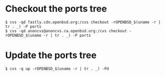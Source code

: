 # Checkout the ports tree
```shell
$ cvs -qd fastly.cdn.openbsd.org:/cvs checkout -rOPENBSD_$(uname -r | tr . _) -P ports
$ cvs -qd anoncvs@anoncvs.ca.openbsd.org:/cvs checkout -rOPENBSD_$(uname -r | tr . _) -P ports
```

# Update the ports tree
```shell
$ cvs -q up -rOPENBSD_$(uname -r | tr . _) -Pd
```
